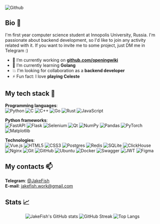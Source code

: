 ![Github](https://github.com/user-attachments/assets/5bfd9c00-7fef-4d5a-a5e3-0bd795bb5691)

## Bio 🧔
I'm first year computer science student at Innopolis University, Russia. I'm passionate about backend development, so I'd like to join any activity related with it. If you want to invite me to some project, just DM me in Telegram :)
- 🔭 I’m currently working on **[github.com/openingwiki](https://github.com/openingwiki)**
- 🌱 I’m currently learning **Golang**
- 💥 I'm looking for collaboration as a **backend developer**
- ⚡ Fun fact: I love **playing Celeste**

## My tech stack 🧰
<div>
  
  **Programming languages**:<br>
  ![Python](https://img.shields.io/badge/python-3670A0?style=for-the-badge&logo=python&logoColor=ffdd54)
  ![C](https://img.shields.io/badge/c-%2300599C.svg?style=for-the-badge&logo=c&logoColor=white)
  ![C++](https://img.shields.io/badge/c++-%2300599C.svg?style=for-the-badge&logo=c%2B%2B&logoColor=white)
  ![Go](https://img.shields.io/badge/go-%2300ADD8.svg?style=for-the-badge&logo=go&logoColor=white)
  ![Rust](https://img.shields.io/badge/rust-%23000000.svg?style=for-the-badge&logo=rust&logoColor=white)
  ![JavaScript](https://img.shields.io/badge/javascript-%23323330.svg?style=for-the-badge&logo=javascript&logoColor=%23F7DF1E)

</div>

<div>

  **Python frameworks**:<br>
  ![FastAPI](https://img.shields.io/badge/FastAPI-005571?style=for-the-badge&logo=fastapi)
  ![Flask](https://img.shields.io/badge/flask-%23000.svg?style=for-the-badge&logo=flask&logoColor=white)
  ![Selenium](https://img.shields.io/badge/-selenium-%43B02A?style=for-the-badge&logo=selenium&logoColor=white)
  ![Qt](https://img.shields.io/badge/Qt-%23217346.svg?style=for-the-badge&logo=Qt&logoColor=white)
  ![NumPy](https://img.shields.io/badge/numpy-%23013243.svg?style=for-the-badge&logo=numpy&logoColor=white)
  ![Pandas](https://img.shields.io/badge/pandas-%23150458.svg?style=for-the-badge&logo=pandas&logoColor=white)
  ![PyTorch](https://img.shields.io/badge/PyTorch-%23EE4C2C.svg?style=for-the-badge&logo=PyTorch&logoColor=white)
  ![Matplotlib](https://img.shields.io/badge/Matplotlib-%23ffffff.svg?style=for-the-badge&logo=Matplotlib&logoColor=black)

</div>

<div>

  **Technologies**:<br>
  ![Vue.js](https://img.shields.io/badge/vuejs-%2335495e.svg?style=for-the-badge&logo=vuedotjs&logoColor=%234FC08D)
  ![HTML5](https://img.shields.io/badge/html5-%23E34F26.svg?style=for-the-badge&logo=html5&logoColor=white)
  ![CSS3](https://img.shields.io/badge/css3-%231572B6.svg?style=for-the-badge&logo=css3&logoColor=white)
  ![Postgres](https://img.shields.io/badge/postgres-%23316192.svg?style=for-the-badge&logo=postgresql&logoColor=white)
  ![Redis](https://img.shields.io/badge/redis-%23DD0031.svg?style=for-the-badge&logo=redis&logoColor=white)
  ![SQLite](https://img.shields.io/badge/sqlite-%2307405e.svg?style=for-the-badge&logo=sqlite&logoColor=white)
  ![ClickHouse](https://img.shields.io/badge/ClickHouse-FFCC01?style=for-the-badge&logo=clickhouse&logoColor=white)
  ![Nginx](https://img.shields.io/badge/nginx-%23009639.svg?style=for-the-badge&logo=nginx&logoColor=white)
  ![Git](https://img.shields.io/badge/git-%23F05033.svg?style=for-the-badge&logo=git&logoColor=white)
  ![GitHub](https://img.shields.io/badge/github-%23121011.svg?style=for-the-badge&logo=github&logoColor=white)
  ![Ubuntu](https://img.shields.io/badge/Ubuntu-E95420?style=for-the-badge&logo=ubuntu&logoColor=white) 
  ![Docker](https://img.shields.io/badge/docker-%230db7ed.svg?style=for-the-badge&logo=docker&logoColor=white) 
  ![Swagger](https://img.shields.io/badge/-Swagger-%23Clojure?style=for-the-badge&logo=swagger&logoColor=white)
  ![JWT](https://img.shields.io/badge/JWT-black?style=for-the-badge&logo=JSON%20web%20tokens)
  ![Figma](https://img.shields.io/badge/figma-%23F24E1E.svg?style=for-the-badge&logo=figma&logoColor=white)

<div>
  
## My contacts 📫
**Telegram**: [@JakeFish](https://t.me/JakeFish)<br>
**E-mail**: jakefish.work@gmail.com

## Stats 📈

<div align="center">
  
  ![JakeFish's GitHub stats](https://github-readme-stats.vercel.app/api?username=jakefish18&show_icons=true&theme=tokyonight&hide_rank=true)
  ![GitHub Streak](https://github-readme-streak-stats.herokuapp.com?user=jakefish18&theme=tokyonight)
  ![Top Langs](https://github-readme-stats.vercel.app/api/top-langs/?username=jakefish18&layout=donut&theme=tokyonight)
  
</div>
